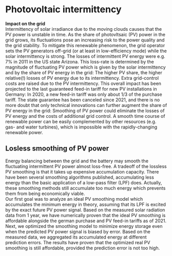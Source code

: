# Photovoltaic intermittency
**Impact on the grid**  
Intermittency of solar irradiance due to the moving clouds causes that the PV power is unstable in time. As the share of photovltsaic (PV) power in the grid grows, its fluctuations pose an increasing risk to the power quality and the grid stability. To mitigate this renewable phenomenon, the grid operator sets the PV generators off-grid (or at least in low-efficiency mode) while the solar intermittency is strong. The losses of intermittent PV energy were e.g. 7% in 2011 in the US state Arizona. This loss-rate is determined by the magnitude of fluctuating PV power which is given by the solar intermittency and by the share of PV energy in the grid: The higher PV share, the higher relative(!) losses of PV energy due to its intermittency. Extra grid-control costs are raised due to the PV intermittency. This overall impact has been projected to the last guaranteed feed-in tariff for new PV installations in Germany: In 2020, a new feed-in tariff was only about 1/3 of the purchase tariff. The state guarantee has been canceled since 2021, and there is no more doubt that only technical innovations can further augment the share of PV energy in the grid: Smoothing of PV power could eliminate the losses of PV energy and the costs of additional grid control. A smooth time course of renewable power can be easily complemented by other resources (e.g. gas- and water turbines), which is impossible with the rapidly-changing renewable power.  

## Losless smoothing of PV power
Energy balancing between the grid and the battery may smooth the fluctuating intermittent PV power almost loss-free. A tradeoff of the lossless PV smoothing is that it takes up expensive accumulation capacity. There have been several smoothing algorithms published, accumulating less energy than the basic application of a low-pass filter (LPF) does. Actually, these smoothing methods still accumulate too much energy which prevents them from being economically viable.  
Our first goal was to analyze an ideal PV smoothing model which accumulates the minimum energy in theory, assuming that its LPF is excited by the exact future PV power signal. Based on the measured solar radiation data from 1 year, we have numerically proven that the ideal PV smoothing is affordable alongside the german purchase and PV feed-in tariffs as of 2021.  
Next, we optimized the smoothing model to minimize energy storage even when the predicted PV power signal is biased by error. Based on the measured data, we aggregated its accumulated energy at different prediction errors. The results have proven that the optimized real PV smoothing is still affordable, provided the prediction error is not too high.
